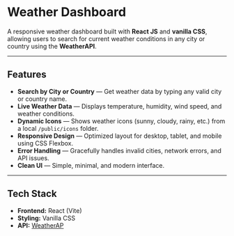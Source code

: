 # Weather Dashboard

A responsive weather dashboard built with **React JS** and **vanilla CSS**, allowing users to search for current weather conditions in any city or country using the **WeatherAPI**.

---

## Features

- **Search by City or Country** — Get weather data by typing any valid city or country name.
- **Live Weather Data** — Displays temperature, humidity, wind speed, and weather conditions.
- **Dynamic Icons** — Shows weather icons (sunny, cloudy, rainy, etc.) from a local `/public/icons` folder.
- **Responsive Design** — Optimized layout for desktop, tablet, and mobile using CSS Flexbox.
- **Error Handling** — Gracefully handles invalid cities, network errors, and API issues.
- **Clean UI** — Simple, minimal, and modern interface.

---

## Tech Stack

- **Frontend:** React (Vite)
- **Styling:** Vanilla CSS
- **API:** [WeatherAP]()
